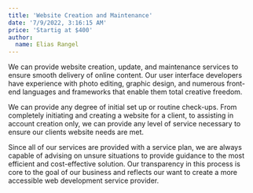 ```yaml
---
title: 'Website Creation and Maintenance'
date: '7/9/2022, 3:16:15 AM'
price: 'Startig at $400'
author:
  name: Elias Rangel
---
```


We can provide website creation, update, and maintenance services to
ensure smooth delivery of online content. Our user interface developers
have experience with photo editing, graphic design, and numerous
front-end languages and frameworks that enable them total creative
freedom.

We can provide any degree of initial set up or routine check-ups. From
completely initiating and creating a website for a client, to assisting
in account creation only, we can provide any level of service necessary
to ensure our clients website needs are met.

Since all of our services are provided with a service plan, we are
always capable of advising on unsure situations to provide guidance to
the most efficient and cost-effective solution. Our transparency in this
process is core to the goal of our business and reflects our want to
create a more accessible web development service provider.
